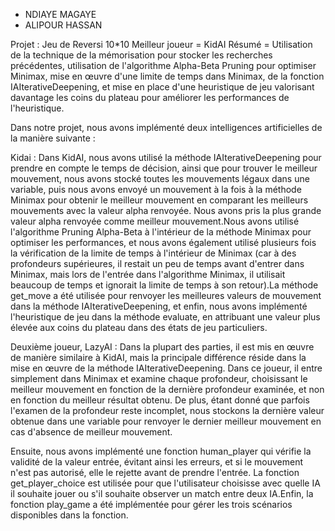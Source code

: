 - NDIAYE MAGAYE
- ALIPOUR HASSAN

Projet : Jeu de Reversi 10*10
Meilleur joueur = KidAI
Résumé = Utilisation de la technique de la mémorisation pour stocker les recherches précédentes, 
utilisation de l'algorithme Alpha-Beta Pruning pour optimiser Minimax, mise en œuvre d'une limite 
de temps dans Minimax, de la fonction IAIterativeDeepening, et mise en place d'une heuristique de 
jeu valorisant davantage les coins du plateau pour améliorer les performances de l'heuristique.

Dans notre projet, nous avons implémenté deux intelligences artificielles de la manière suivante :

Kidai :
Dans KidAI, nous avons utilisé la méthode IAIterativeDeepening pour prendre en compte le temps 
de décision, ainsi que pour trouver le meilleur mouvement, nous avons stocké toutes les mouvements
légaux dans une variable, puis nous avons envoyé un mouvement à la fois à la méthode Minimax pour 
obtenir le meilleur mouvement en comparant les meilleurs mouvements avec la valeur alpha renvoyée. 
Nous avons pris la plus grande valeur alpha renvoyée comme meilleur mouvement.Nous avons utilisé 
l'algorithme Pruning Alpha-Beta à l'intérieur de la méthode Minimax pour optimiser les performances, 
et nous avons également utilisé plusieurs fois la vérification de la limite de temps à l'intérieur 
de Minimax (car à des profondeurs supérieures, il restait un peu de temps avant d'entrer dans Minimax, 
mais lors de l'entrée dans l'algorithme Minimax, il utilisait beaucoup de temps et ignorait la limite 
de temps à son retour).La méthode get_move a été utilisée pour renvoyer les meilleures valeurs de mouvement 
dans la méthode IAIterativeDeepening, et enfin, nous avons implémenté l'heuristique de jeu dans la méthode evaluate, 
en attribuant une valeur plus élevée aux coins du plateau dans des états de jeu particuliers.

Deuxième joueur, LazyAI :
Dans la plupart des parties, il est mis en œuvre de manière similaire à KidAI, mais la principale 
différence réside dans la mise en œuvre de la méthode IAIterativeDeepening. Dans ce joueur, il entre 
simplement dans Minimax et examine chaque profondeur, choisissant le meilleur mouvement en fonction 
de la dernière profondeur examinée, et non en fonction du meilleur résultat obtenu. De plus, étant 
donné que parfois l'examen de la profondeur reste incomplet, nous stockons la dernière valeur obtenue 
dans une variable pour renvoyer le dernier meilleur mouvement en cas d'absence de meilleur mouvement.

Ensuite, nous avons implémenté une fonction human_player qui vérifie la validité de la valeur entrée, 
évitant ainsi les erreurs, et si le mouvement n'est pas autorisé, elle le rejette avant de prendre l'entrée. 
La fonction get_player_choice est utilisée pour que l'utilisateur choisisse avec quelle IA il souhaite 
jouer ou s'il souhaite observer un match entre deux IA.Enfin, la fonction play_game a été implémentée 
pour gérer les trois scénarios disponibles dans la fonction.
